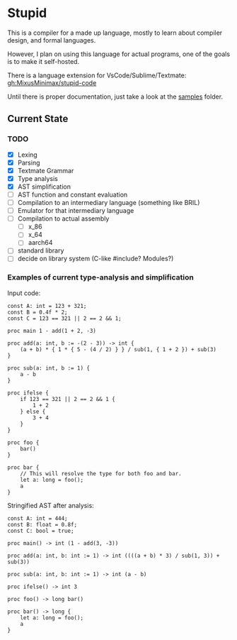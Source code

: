 # Stupid

This is a compiler for a made up language, mostly to learn about compiler design, and formal languages.

However, I plan on using this language for actual programs, one of the goals is to make it self-hosted.

There is a language extension for VsCode/Sublime/Textmate: [gh:MixusMinimax/stupid-code](https://github.com/MixusMinimax/stupid-code)

Until there is proper documentation, just take a look at the [samples](./samples/) folder.

## Current State

### TODO
- [X] Lexing
- [X] Parsing
- [X] Textmate Grammar
- [X] Type analysis
- [X] AST simplification
- [ ] AST function and constant evaluation
- [ ] Compilation to an intermediary language (something like BRIL)
- [ ] Emulator for that intermediary language
- [ ] Compilation to actual assembly
  - [ ] x_86
  - [ ] x_64
  - [ ] aarch64
- [ ] standard library
- [ ] decide on library system (C-like #include? Modules?)

### Examples of current type-analysis and simplification

Input code:

```stupid
const A: int = 123 + 321;
const B = 0.4f * 2;
const C = 123 == 321 || 2 == 2 && 1;

proc main 1 - add(1 + 2, -3)

proc add(a: int, b := -(2 - 3)) -> int {
    (a + b) * { 1 * { 5 - (4 / 2) } } / sub(1, { 1 + 2 }) + sub(3)
}

proc sub(a: int, b := 1) {
    a - b
}

proc ifelse {
    if 123 == 321 || 2 == 2 && 1 {
        1 + 2
    } else {
        3 + 4
    }
}

proc foo {
    bar()
}

proc bar {
    // This will resolve the type for both foo and bar.
    let a: long = foo();
    a
}
```

Stringified AST after analysis:

```stupid
const A: int = 444;
const B: float = 0.8f;
const C: bool = true;

proc main() -> int (1 - add(3, -3))

proc add(a: int, b: int := 1) -> int ((((a + b) * 3) / sub(1, 3)) + sub(3))

proc sub(a: int, b: int := 1) -> int (a - b)

proc ifelse() -> int 3

proc foo() -> long bar()

proc bar() -> long {
    let a: long = foo();
    a
}
```